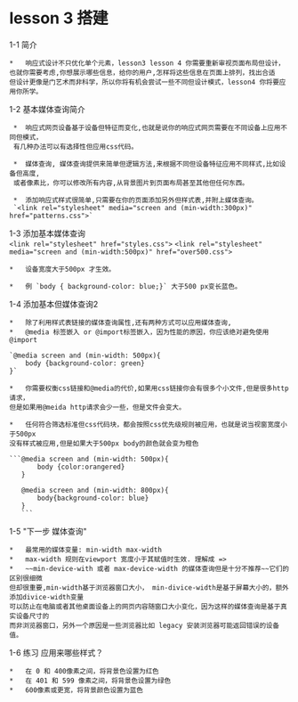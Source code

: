 # lesson 3 搭建


1-1 简介
    
    *   响应式设计不只优化单个元素，lesson3 lesson 4 你需要重新审视页面布局但设计，
    也就你需要考虑,你想展示哪些信息，给你的用户,怎样将这些信息在页面上排列，找出合适
    但设计更像是门艺术而非科学，所以你将有机会尝试一些不同但设计模式，lesson4 你将要应用你所学。
    
1-2 基本媒体查询简介

     *  响应式网页设备基于设备但特征而变化,也就是说你的响应式网页需要在不同设备上应用不同但模式，
     有几种办法可以有选择性但应用css代码。
     
     *  媒体查询, 媒体查询提供来简单但逻辑方法,来根据不同但设备特征应用不同样式,比如设备但高度,
     或者像素比，你可以修改所有内容,从背景图片到页面布局甚至其他但任何东西。
     
     *  添加响应式样式很简单,只需要在你的页面添加另外但样式表,并附上媒体查询。
     `<link rel="stylesheet" media="screen and (min-width:300px)" href="patterns.css">`

1-3 添加基本媒体查询     
           `<link rel="stylesheet" href="styles.css">`
           `<link rel="stylesheet"  media="screen and (min-width:500px)" href="over500.css">`
    
    *   设备宽度大于500px 才生效。
    
    *   例 `body { background-color: blue;}` 大于500 px变长蓝色。

1-4 添加基本但媒体查询2

    *   除了利用样式表链接的媒体查询属性,还有两种方式可以应用媒体查询,   
    *   @media 标签嵌入 or @import标签嵌入，因为性能的原因，你应该绝对避免使用@import
    
    `@media screen and (min-width: 500px){
        body {background-color: green}
    }`   
    
    *   你需要权衡css链接和@media的代价,如果用css链接你会有很多个小文件,但是很多http请求，
    但是如果用@meida http请求会少一些，但是文件会变大。
    
    *   任何符合筛选标准但css代码块，都会按照css优先级规则被应用，也就是说当视窗宽度小于500px
    没有样式被应用,但是如果大于500px body的颜色就会变为橙色
    
    ```@media screen and (min-width: 500px){
           body {color:orangered}
       }
       
       @media screen and (min-width: 800px){
           body{background-color: blue}
       }
       ```

1-5 "下一步 媒体查询"

    *   最常用的媒体变量: min-width max-width 
    *   max-width 规则在viewport 宽度小于其赋值时生效. 理解成 =>
    *   ~~min-device-with 或者 max-device-width 的媒体查询但是十分不推荐~~它们的区别很细微
    但却很重要,min-width基于浏览器窗口大小， min-divice-width是基于屏幕大小的，额外添加divice-width变量
    可以防止在电脑或者其他桌面设备上的网页内容随窗口大小变化，因为这样的媒体查询是基于真实设备尺寸的
    而非浏览器窗口，另外一个原因是一些浏览器比如 legacy 安装浏览器可能返回错误的设备值。
    
1-6 练习 应用来哪些样式？

    *   在 0 和 400像素之间，将背景色设置为红色
    *   在 401 和 599 像素之间，将背景色设置为绿色
    *   600像素或更宽，将背景颜色设置为蓝色
